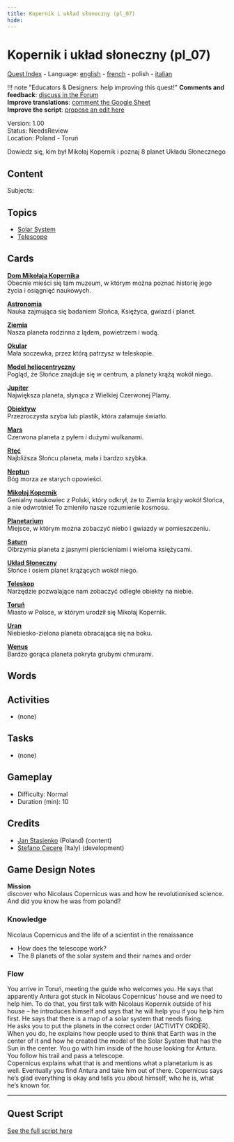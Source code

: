 ```yaml
---
title: Kopernik i układ słoneczny (pl_07)
hide:
---
```


# Kopernik i układ słoneczny (pl_07)
[Quest Index](./index.pl.md) - Language: [english](./pl_07.md) - [french](./pl_07.fr.md) - polish - [italian](./pl_07.it.md)

!!! note "Educators & Designers: help improving this quest!"
    **Comments and feedback**: [discuss in the Forum](https://vgwb.discourse.group/t/pl-07-copernicus-and-the-solar-system/38/1)  
    **Improve translations**: [comment the Google Sheet](https://docs.google.com/spreadsheets/d/1FPFOy8CHor5ArSg57xMuPAG7WM27-ecDOiU-OmtHgjw/edit?gid=1233127135#gid=1233127135)  
    **Improve the script**: [propose an edit here](https://github.com/vgwb/Antura/blob/main/Assets/_discover/_quests/PL_07%20Solar%20System/PL_07%20Solar%20System%20-%20Yarn%20Script.yarn)  

Version: 1.00  
Status: NeedsReview  
Location: Poland - Toruń

Dowiedz się, kim był Mikołaj Kopernik i poznaj 8 planet Układu Słonecznego

## Content
Subjects: 


## Topics
- [Solar System](../topics/index.md#solar_system)
- [Telescope](../topics/index.md#telescope)


## Cards
**[Dom Mikołaja Kopernika](../cards/index.md#nicolaus_copernicus_house)**  
Obecnie mieści się tam muzeum, w którym można poznać historię jego życia i osiągnięć naukowych.  

**[Astronomia](../cards/index.md#astronomy)**  
Nauka zajmująca się badaniem Słońca, Księżyca, gwiazd i planet.  

**[Ziemia](../cards/index.md#earth)**  
Nasza planeta rodzinna z lądem, powietrzem i wodą.  

**[Okular](../cards/index.md#eyepiece)**  
Mała soczewka, przez którą patrzysz w teleskopie.  

**[Model heliocentryczny](../cards/index.md#heliocentric_model)**  
Pogląd, że Słońce znajduje się w centrum, a planety krążą wokół niego.  

**[Jupiter](../cards/index.md#jupiter)**  
Największa planeta, słynąca z Wielkiej Czerwonej Plamy.  

**[Obiektyw](../cards/index.md#lens)**  
Przezroczysta szyba lub plastik, która załamuje światło.  

**[Mars](../cards/index.md#mars)**  
Czerwona planeta z pyłem i dużymi wulkanami.  

**[Rtęć](../cards/index.md#mercury)**  
Najbliższa Słońcu planeta, mała i bardzo szybka.  

**[Neptun](../cards/index.md#neptune)**  
Bóg morza ze starych opowieści.  

**[Mikołaj Kopernik](../cards/index.md#nicolaus_copernicus)**  
Genialny naukowiec z Polski, który odkrył, że to Ziemia krąży wokół Słońca, a nie odwrotnie! To zmieniło nasze rozumienie kosmosu.  

**[Planetarium](../cards/index.md#planetarium)**  
Miejsce, w którym można zobaczyć niebo i gwiazdy w pomieszczeniu.  

**[Saturn](../cards/index.md#saturn)**  
Olbrzymia planeta z jasnymi pierścieniami i wieloma księżycami.  

**[Układ Słoneczny](../cards/index.md#solar_system)**  
Słońce i osiem planet krążących wokół niego.  

**[Teleskop](../cards/index.md#telescope)**  
Narzędzie pozwalające nam zobaczyć odległe obiekty na niebie.  

**[Toruń](../cards/index.md#torun)**  
Miasto w Polsce, w którym urodził się Mikołaj Kopernik.  

**[Uran](../cards/index.md#uranus)**  
Niebiesko-zielona planeta obracająca się na boku.  

**[Wenus](../cards/index.md#venus)**  
Bardzo gorąca planeta pokryta grubymi chmurami.  

## Words
## Activities
- (none)

## Tasks
- (none)
## Gameplay
- Difficulty: Normal
- Duration (min): 10
## Credits
- [Jan Stasienko](mailto:jan.stasienko@dsw.edu.pl) (Poland) (content)
- [Stefano Cecere](https://stefanocecere.com) (Italy) (development)

## Game Design Notes
**Mission**  
discover who Nicolaus Copernicus was and how he revolutionised science.
And did you know he was from poland?

### Knowledge
Nicolaus Copernicus and the life of a scientist in the renaissance  

- How does the telescope work?
- The 8 planets of the solar system and their names and order

### Flow
You arrive in Toruń, meeting the guide who welcomes you. He says that apparently Antura got stuck in Nicolaus Copernicus’ house and we need to help him. To do that, you first talk with Nicolaus Kopernik outside of his house – he introduces himself and says that he will help you if you help him first. He says that there is a map of a solar system that needs fixing.  
He asks you to put the planets in the correct order (ACTIVITY ORDER).  
When you do, he explains how people used to think that Earth was in the center of it and how he created the model of the Solar System that has the Sun in the center. You go with him inside of the house looking for Antura. You follow his trail and pass a telescope.  
Copernicus explains what that is and mentions what a planetarium is as well. Eventually you find Antura and take him out of there. Copernicus says he’s glad everything is okay and tells you about himself, who he is, what he’s known for.


---

## Quest Script

[See the full script here](./pl_07-script.pl.md)
